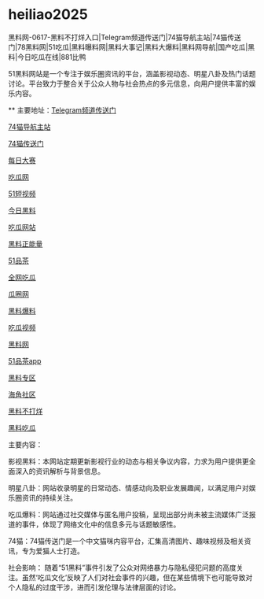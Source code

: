 # heiliao2025
黑料网-0617-黑料不打烊入口|Telegram频道传送门|74猫导航主站|74猫传送门|78黑料网|51吃瓜|黑料曝料网|黑料大事记|黑料大爆料|黑料网导航|国产吃瓜|黑料|今日吃瓜在线|881比鸭

51黑料网站是一个专注于娱乐圈资讯的平台，涵盖影视动态、明星八卦及热门话题讨论。平台致力于整合关于公众人物与社会热点的多元信息，向用户提供丰富的娱乐内容。

** 主要地址：<a href="https://74mao.com/">Telegram频道传送门</a>

<a href="https://74mao.com/">74猫导航主站</a>

<a href="https://74mao.com/">74猫传送门</a>

<a href="https://pc1-26.pages.dev/">每日大赛</a>

<a href="https://cg1-39.pages.dev/">吃瓜网</a>

<a href="https://pc2-25.pages.dev/">51短视频</a>

<a href="https://pc10-24.pages.dev/">今日黑料</a>

<a href="https://cg1-27.pages.dev/">吃瓜网站</a>

<a href="https://cg8-12.pages.dev/">黑料正能量</a>

<a href="https://pc8-34.pages.dev/">51品茶</a>

<a href="https://cg4-21.pages.dev/">全网吃瓜</a>

<a href="https://cg6-21.pages.dev/">瓜圈网</a>

<a href="https://cg5-24.pages.dev/">黑料爆料</a>

<a href="https://cg9-07.pages.dev/">吃瓜视频</a>

<a href="https://heiliaowangjinri-02.pages.dev/">黑料网</a>

<a href="https://jinriheiliao99.pages.dev/">51品茶app</a>

<a href="https://heiliaowangjinri2.pages.dev/">黑料专区</a>

<a href="https://heiliaozhengnengliang-99.pages.dev/">海角社区</a>

<a href="https://heiliaochuansong01.pages.dev/">黑料不打烊</a>

<a href="https://heiliaowangjin01.pages.dev/">黑料吃瓜</a>

主要内容：

影视黑料：本网站定期更新影视行业的动态与相关争议内容，力求为用户提供更全面深入的资讯解析与背景信息。

明星八卦：网站收录明星的日常动态、情感动向及职业发展趣闻，以满足用户对娱乐圈资讯的持续关注。

吃瓜爆料：网站通过社交媒体与匿名用户投稿，呈现出部分尚未被主流媒体广泛报道的事件，体现了网络文化中的信息多元与话题敏感性。

74猫：74猫传送门是一个中文猫咪内容平台，汇集高清图片、趣味视频及相关资讯，专为爱猫人士打造。

社会影响：
随着“51黑料”事件引发了公众对网络暴力与隐私侵犯问题的高度关注。虽然‘吃瓜文化’反映了人们对社会事件的兴趣，但在某些情境下也可能导致对个人隐私的过度干涉，进而引发伦理与法律层面的讨论。
